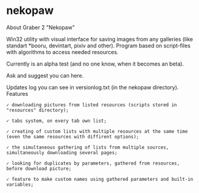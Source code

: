 # nekopaw
About Graber 2 "Nekopaw"

Win32 utility with visual interface for saving images from any galleries (like standart *booru, devintart, pixiv and other). Program based on script-files with algorithms to access needed resources.

Currently is an alpha test (and no one know, when it becomes an beta).

Ask and suggest you can here.

Updates log you can see in versionlog.txt (in the nekopaw directory).
Features

    ✓ downloading pictures from listed resources (scripts stored in "resources" directory);

    ✓ tabs system, on every tab own list;

    ✓ creating of custom lists with multiple resources at the same time (even the same resources with diffirent options);

    ✓ the simultaneous gathering of lists from multiple sources, simultaneously downloading several pages;

    ✓ looking for duplicates by parameters, gathered from resources, before download picture;

    ✓ feature to make custom names using gathered parameters and built-in variables;
